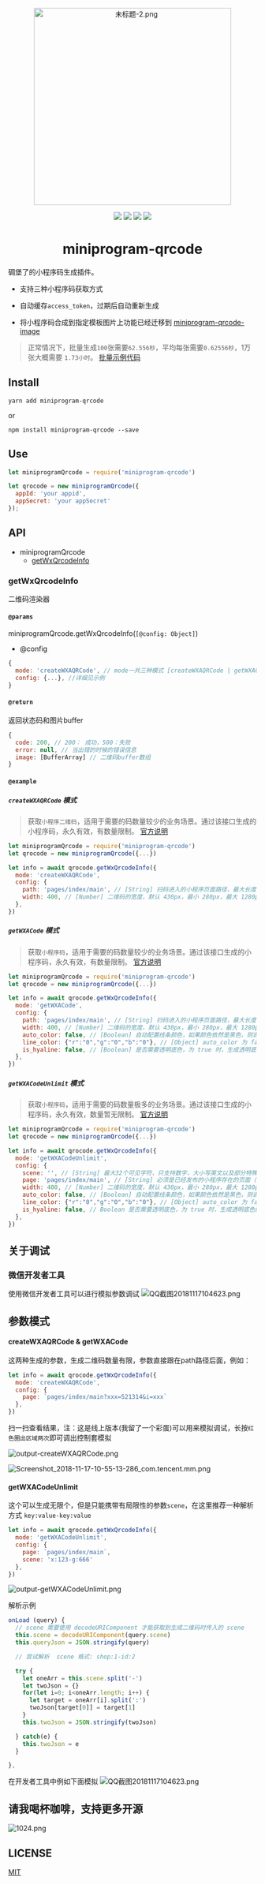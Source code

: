 
<p align="center">
  <img src="https://i.loli.net/2018/11/16/5beeba0e1bb08.png" width="400px" alt="未标题-2.png" title="未标题-2.png" />
</p>


<p align="center">
  
  <a>
    <img src="https://img.shields.io/npm/dt/miniprogram-qrcode.svg">
  </a>
  <a>
    <img src="https://img.shields.io/github/package-json/v/jon-millent/miniprogram-qrcode.svg">
  </a>
  <a>
    <img src="https://badges.frapsoft.com/os/mit/mit.svg?v=103">
  </a>
  <a>
    <img src="https://badges.frapsoft.com/os/v3/open-source.svg?v=103">
  </a>
  
</p>

<h1 align="center">
miniprogram-qrcode
</h1>

碉堡了的小程序码生成插件。

* 支持三种小程序码获取方式
* 自动缓存`access_token`，过期后自动重新生成

* 将小程序码合成到指定模板图片上功能已经迁移到 <a href="https://github.com/Jon-Millent/miniprogram-qrcode-image">miniprogram-qrcode-image</a>

> 正常情况下，批量生成`100`张需要`62.556秒`，平均每张需要`0.62556秒`，1万张大概需要 `1.73小时`。  <a href="https://github.com/Jon-Millent/miniprogram-qrcode/blob/master/test/render.js">批量示例代码</a>

## Install

```
yarn add miniprogram-qrcode
```
or
```
npm install miniprogram-qrcode --save
```


## Use

```js
let miniprogramQrcode = require('miniprogram-qrcode')

let qrocode = new miniprogramQrcode({
  appId: 'your appid',
  appSecret: 'your appSecret'
});
```

## API

* miniprogramQrcode
  * <a href="#getwxqrcodeinfo">getWxQrcodeInfo</a>


  
### getWxQrcodeInfo
二维码渲染器


#### `@params`  
miniprogramQrcode.getWxQrcodeInfo(`[@config: Object]`)  

* @config

```js
{
  mode: 'createWXAQRCode', // mode一共三种模式 [createWXAQRCode | getWXACode | getWXACodeUnlimit] 详细见示例
  config: {...}, //详细见示例
}
```

#### `@return`
返回状态码和图片buffer
```js
{
  code: 200, // 200： 成功，500：失败
  error: null, // 当出错的时候的错误信息
  image: [BufferArray] // 二维码buffer数组
}
```

#### `@example`

##### `createWXAQRCode` 模式
> 获取`小程序二维码`，适用于需要的码数量较少的业务场景。通过该接口生成的小程序码，永久有效，有数量限制。
> <a href="https://developers.weixin.qq.com/miniprogram/dev/api/open-api/qr-code/createWXAQRCode.html">官方说明</a>

```js
let miniprogramQrcode = require('miniprogram-qrcode')
let qrocode = new miniprogramQrcode({...})

let info = await qrocode.getWxQrcodeInfo({
  mode: 'createWXAQRCode',
  config: {
    path: 'pages/index/main', // [String] 扫码进入的小程序页面路径，最大长度 128 字节，不能为空
    width: 400, // [Number] 二维码的宽度，默认 430px，最小 280px，最大 1280px
  },
})
```

##### `getWXACode` 模式
> 获取`小程序码`，适用于需要的码数量较少的业务场景。通过该接口生成的小程序码，永久有效，有数量限制。
> <a href="https://developers.weixin.qq.com/miniprogram/dev/api/open-api/qr-code/getWXACode.html">官方说明</a>

```js
let miniprogramQrcode = require('miniprogram-qrcode')
let qrocode = new miniprogramQrcode({...})

let info = await qrocode.getWxQrcodeInfo({
  mode: 'getWXACode',
  config: {
    path: 'pages/index/main', // [String] 扫码进入的小程序页面路径，最大长度 128 字节，不能为空
    width: 400, // [Number] 二维码的宽度，默认 430px，最小 280px，最大 1280px
    auto_color: false, // [Boolean] 自动配置线条颜色，如果颜色依然是黑色，则说明不建议配置主色调，默认 false
    line_color: {"r":"0","g":"0","b":"0"}, // [Object] auto_color 为 false 时生效，使用 rgb 设置颜色 例如 {"r":"xxx","g":"xxx","b":"xxx"} 十进制表示，默认全 0
    is_hyaline: false, // [Boolean] 是否需要透明底色，为 true 时，生成透明底色的小程序码，默认 false
  },
})

```

##### `getWXACodeUnlimit` 模式
> 获取`小程序码`，适用于需要的码数量极多的业务场景。通过该接口生成的小程序码，永久有效，数量暂无限制。
> <a href="https://developers.weixin.qq.com/miniprogram/dev/api/open-api/qr-code/getWXACodeUnlimit.html">官方说明</a>

```js
let miniprogramQrcode = require('miniprogram-qrcode')
let qrocode = new miniprogramQrcode({...})

let info = await qrocode.getWxQrcodeInfo({
  mode: 'getWXACodeUnlimit',
  config: {
    scene: '', // [String] 最大32个可见字符，只支持数字，大小写英文以及部分特殊字符：!#$&'()*+,/:;=?@-._~，其它字符请自行编码为合法字符（因不支持%，中文无法使用 urlencode 处理，请使用其他编码方式）
    page: 'pages/index/main', // [String] 必须是已经发布的小程序存在的页面（否则报错），例如 pages/index/index, 根路径前不要填加 /,不能携带参数（参数请放在scene字段里），如果不填写这个字段，默认跳主页面
    width: 400, // [Number] 二维码的宽度，默认 430px，最小 280px，最大 1280px
    auto_color: false, // [Boolean] 自动配置线条颜色，如果颜色依然是黑色，则说明不建议配置主色调，默认 false
    line_color: {"r":"0","g":"0","b":"0"}, // [Object] auto_color 为 false 时生效，使用 rgb 设置颜色 例如 {"r":"xxx","g":"xxx","b":"xxx"} 十进制表示，默认全 0
    is_hyaline: false, // Boolean 是否需要透明底色，为 true 时，生成透明底色的小程序码，默认 false
  },
})

```





## 关于调试

### 微信开发者工具
使用微信开发者工具可以进行模拟参数调试
![QQ截图20181117104623.png](https://i.loli.net/2018/11/17/5bef811c0a918.png)

## 参数模式

#### createWXAQRCode & getWXACode
这两种生成的参数，生成二维码数量有限，参数直接跟在path路径后面，例如：
```js
let info = await qrocode.getWxQrcodeInfo({
  mode: 'createWXAQRCode',
  config: {
    page: `pages/index/main?xxx=521314&i=xxx`
  },
})
```
扫一扫查看结果，注：这是线上版本(我留了一个彩蛋)可以用来模拟调试，长按`红色圈出区域两次`即可调出控制套模拟  

![output-createWXAQRCode.png](https://i.loli.net/2018/11/17/5bef82c0a2625.png)  

![Screenshot_2018-11-17-10-55-13-286_com.tencent.mm.png](https://i.loli.net/2018/11/17/5bef84594b377.png)

#### getWXACodeUnlimit
这个可以生成无限个，但是只能携带有局限性的参数`scene`，在这里推荐一种解析方式 `key:value-key:value`
```js
let info = await qrocode.getWxQrcodeInfo({
  mode: 'getWXACodeUnlimit',
  config: {
    page: `pages/index/main`,
    scene: 'x:123-g:666'
  },
})
```

![output-getWXACodeUnlimit.png](https://i.loli.net/2018/11/17/5bef85b9ac1b9.png)


解析示例
```js
onLoad (query) {
  // scene 需要使用 decodeURIComponent 才能获取到生成二维码时传入的 scene
  this.scene = decodeURIComponent(query.scene)
  this.queryJson = JSON.stringify(query)

  // 尝试解析  scene 格式: shop:1-id:2

  try {
    let oneArr = this.scene.split('-')
    let twoJson = {}
    for(let i=0; i<oneArr.length; i++) {
      let target = oneArr[i].split(':')
      twoJson[target[0]] = target[1]
    }
    this.twoJson = JSON.stringify(twoJson)

  } catch(e) {
    this.twoJson = e
  }

},
```

在开发者工具中例如下面模拟
![QQ截图20181117104623.png](https://i.loli.net/2018/11/17/5bef811c0a918.png)


## 请我喝杯咖啡，支持更多开源
![1024.png](https://i.loli.net/2018/07/25/5b57cb91a44a1.png)
## LICENSE
<a href="http://opensource.org/licenses/MIT">MIT</a>

